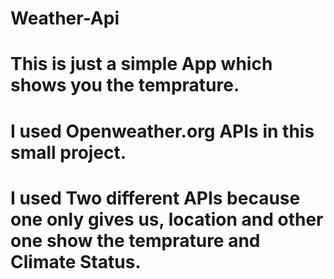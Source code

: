 # Weather-Api
# This is just a simple App which shows you the temprature.
# I used Openweather.org APIs in this small project.
# I used Two different APIs because one only gives us, location and other one show the temprature and Climate Status.
